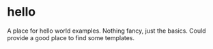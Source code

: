 # hello
A place for hello world examples. Nothing fancy, just the basics. Could provide a good place to find some templates.
